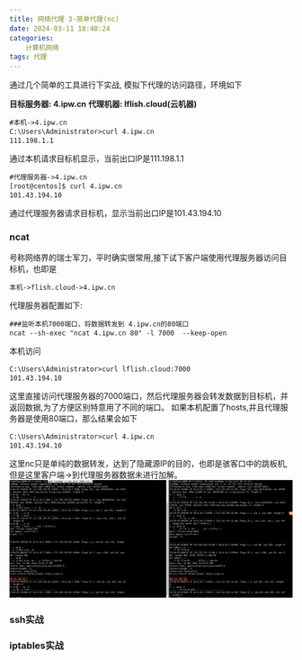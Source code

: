 ```yaml
---
title: 网络代理 3-简单代理(nc)
date: 2024-03-11 18:40:24
categories: 
	计算机网络
tags: 代理
---
```


通过几个简单的工具进行下实战, 模拟下代理的访问路径，环境如下

**目标服务器: 4.ipw.cn**
**代理机器: lflish.cloud(云机器)**

```
#本机->4.ipw.cn
C:\Users\Administrator>curl 4.ipw.cn
111.198.1.1
```
通过本机请求目标机显示，当前出口IP是111.198.1.1

```
#代理服务器->4.ipw.cn
[root@centos]$ curl 4.ipw.cn
101.43.194.10
```
通过代理服务器请求目标机，显示当前出口IP是101.43.194.10

### ncat
号称网络界的瑞士军刀，平时确实很常用,接下试下客户端使用代理服务器访问目标机，也即是
```
本机->flish.cloud->4.ipw.cn
```

代理服务器配置如下:
```shell
###监听本机7000端口，将数据转发到 4.ipw.cn的80端口
ncat --sh-exec "ncat 4.ipw.cn 80" -l 7000  --keep-open
```

本机访问
```
C:\Users\Administrator>curl lflish.cloud:7000
101.43.194.10
```
这里直接访问代理服务器的7000端口，然后代理服务器会转发数据到目标机，并返回数据,为了方便区别特意用了不同的端口。
如果本机配置了hosts,并且代理服务器是使用80端口，那么结果会如下
```
C:\Users\Administrator>curl 4.ipw.cn
101.43.194.10
```

这里nc只是单纯的数据转发，达到了隐藏源IP的目的，也即是骇客口中的跳板机, 但是这里客户端->到代理服务器数据未进行加解。
![nc](image/nc.png)

### ssh实战
### iptables实战